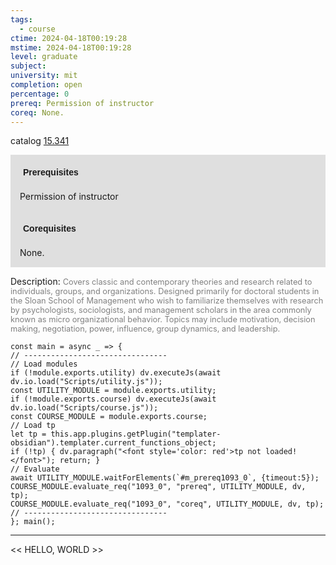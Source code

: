```yaml
---
tags:
  - course
ctime: 2024-04-18T00:19:28
mstime: 2024-04-18T00:19:28
level: graduate
subject: 
university: mit
completion: open
percentage: 0
prereq: Permission of instructor
coreq: None.
---
```


catalog [15.341](http://student.mit.edu/catalog/m15b.html#15.341)

<span style="display: block; padding: 15px; background-color: rgb(100, 100, 100, 0.2);"><font id="m_prereq1093_0" style="display: block; font-family: Arial, sans-serif; font-weight: bold; padding: 5px">Prerequisites</font><br><span id="prereq1093_0">Permission of instructor</span></span>
<span style="display: block; padding: 15px; background-color: rgb(100, 100, 100, 0.2);"><font id="m_coreq1093_0" style="display: block; font-family: Arial, sans-serif; font-weight: bold; padding: 5px">Corequisites</font><br><span id="coreq1093_0">None.</span></span>

<font style="">Description:</font>
<font style="color: grey; font-size: 0.8rem;">Covers classic and contemporary theories and research related to individuals, groups, and organizations.  Designed primarily for doctoral students in the Sloan School of Management who wish to familiarize themselves with research by psychologists, sociologists, and management scholars in the area commonly known as micro organizational behavior. Topics may include motivation, decision making, negotiation, power, influence, group dynamics, and leadership.</font>

```dataviewjs
const main = async _ => {
// --------------------------------
// Load modules
if (!module.exports.utility) dv.executeJs(await dv.io.load("Scripts/utility.js"));
const UTILITY_MODULE = module.exports.utility;
if (!module.exports.course) dv.executeJs(await dv.io.load("Scripts/course.js"));
const COURSE_MODULE = module.exports.course;
// Load tp
let tp = this.app.plugins.getPlugin("templater-obsidian").templater.current_functions_object;
if (!tp) { dv.paragraph("<font style='color: red'>tp not loaded!</font>"); return; }
// Evaluate
await UTILITY_MODULE.waitForElements(`#m_prereq1093_0`, {timeout:5});
COURSE_MODULE.evaluate_req("1093_0", "prereq", UTILITY_MODULE, dv, tp);
COURSE_MODULE.evaluate_req("1093_0", "coreq", UTILITY_MODULE, dv, tp);
// --------------------------------
}; main();
```

---

<< HELLO, WORLD >>
